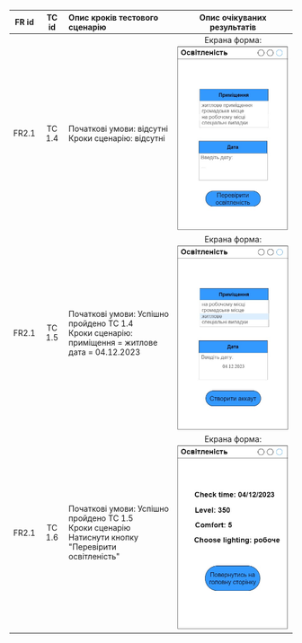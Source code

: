 | FR id | TC id  | Опис кроків тестового сценарію                                                                |                                                                Опис очікуваних результатів                                                                 |
| :---: | :----: | :-------------------------------------------------------------------------------------------- | :--------------------------------------------------------------------------------------------------------------------------------------------------------: |
| FR2.1 | TC 1.4 | Початкові умови: відсутні<br>Кроки сценарію: відсутні                                         | Екрана форма:<br>![TC 1.4](https://github.com/oleksandrblazhko/ai-215-berdnik/blob/labwork_8/2-SoftwareDesign/2.8-TestCases/%D0%A2%D0%A1_1.4.jpg) |
| FR2.1 | TC 1.5 | Початкові умови: Успішно пройдено TC 1.4<br>Кроки сценарію:<br>приміщення = житлове <br>дата = 04.12.2023 | Екрана форма:<br>![TC 1.5](https://github.com/oleksandrblazhko/ai-215-berdnik/blob/labwork_8/2-SoftwareDesign/2.8-TestCases/%D0%A2%D0%A1_1.5.jpg) |
| FR2.1 | TC 1.6 | Початкові умови: Успішно пройдено TC 1.5<br>Кроки сценарію<br>Натиснути кнопку "Перевірити освітленість"      | Екрана форма:<br>![TC 1.6](https://github.com/oleksandrblazhko/ai-215-berdnik/blob/labwork_8/2-SoftwareDesign/2.8-TestCases/%D0%A2%D0%A1_1.6.jpg) |
